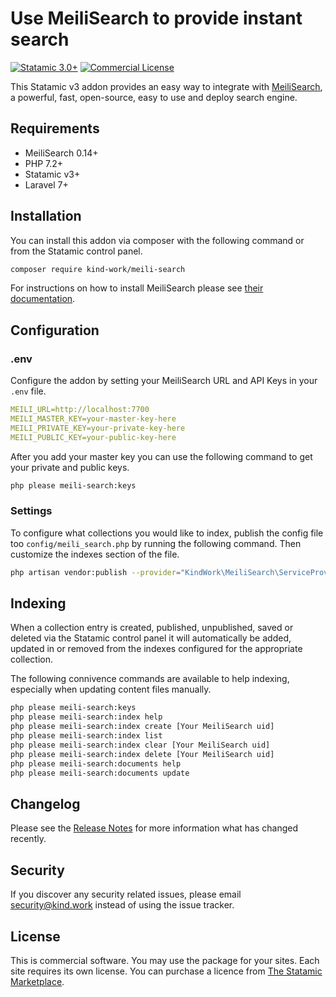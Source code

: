 # Use MeiliSearch to provide instant search

[![Statamic 3.0+](https://img.shields.io/badge/Statamic-3.0%2B-FF269E)](https://statamic.com)
[![Commercial License](https://img.shields.io/badge/License-Commercial-yellow)](#)

This Statamic v3 addon provides an easy way to integrate with [MeiliSearch](https://www.meilisearch.com/), a powerful, fast, open-source, easy to use and deploy search engine.

## Requirements
* MeiliSearch 0.14+
* PHP 7.2+
* Statamic v3+
* Laravel 7+

## Installation
You can install this addon via composer with the following command or from the Statamic control panel.

```bash
composer require kind-work/meili-search
```

For instructions on how to install MeiliSearch please see [their documentation](https://docs.meilisearch.com/guides/advanced_guides/installation.html).

## Configuration
### .env
Configure the addon by setting your MeiliSearch URL and API Keys in your `.env` file.

```yaml
MEILI_URL=http://localhost:7700
MEILI_MASTER_KEY=your-master-key-here
MEILI_PRIVATE_KEY=your-private-key-here
MEILI_PUBLIC_KEY=your-public-key-here
```

After you add your master key you can use the following command to get your private and public keys.

```bash
php please meili-search:keys
```

### Settings
To configure what collections you would like to index, publish the config file too `config/meili_search.php` by running the following command. Then customize the indexes section of the file.

```bash
php artisan vendor:publish --provider="KindWork\MeiliSearch\ServiceProvider"
```

## Indexing
When a collection entry is created, published, unpublished, saved or deleted via the Statamic control panel it will automatically be added, updated in or removed from the indexes configured for the appropriate collection.

The following connivence commands are available to help indexing, especially when updating content files manually.

```bash
php please meili-search:keys
php please meili-search:index help
php please meili-search:index create [Your MeiliSearch uid]
php please meili-search:index list
php please meili-search:index clear [Your MeiliSearch uid]
php please meili-search:index delete [Your MeiliSearch uid]
php please meili-search:documents help
php please meili-search:documents update
```


## Changelog
Please see the [Release Notes](https://statamic.com/addons/jrc9designstudio/meili-search/release-notes) for more information what has changed recently.

## Security
If you discover any security related issues, please email [security@kind.work](mailto:security@kind.work) instead of using the issue tracker.

## License
This is commercial software. You may use the package for your sites. Each site requires its own license. You can purchase a licence from [The Statamic Marketplace](https://statamic.com/addons/jrc9designstudio/meili-search).
